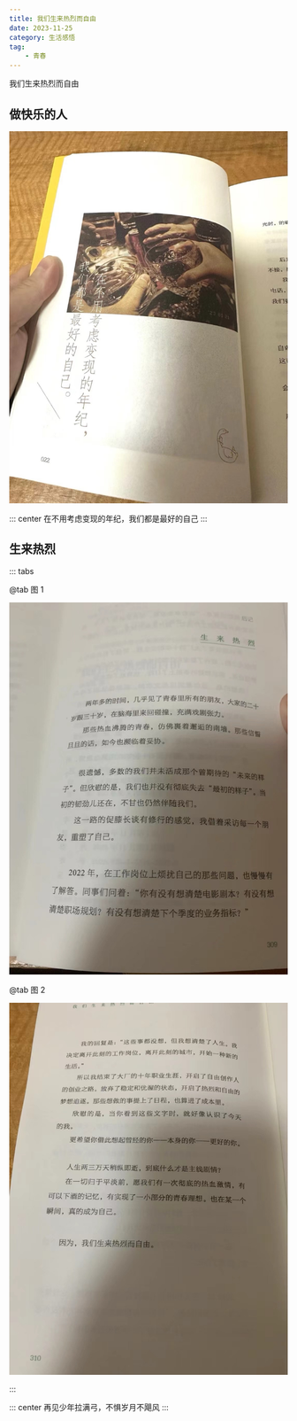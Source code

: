 ```yaml
---
title: 我们生来热烈而自由
date: 2023-11-25
category: 生活感悟
tag:
    - 青春
---
```


我们生来热烈而自由

<!-- more -->

## 做快乐的人

![](./warm-and-free_assets/images/1.jpg)

::: center
在不用考虑变现的年纪，我们都是最好的自己
:::

## 生来热烈

::: tabs

@tab 图 1

![](./warm-and-free_assets/images/2.jpg)

@tab 图 2

![](./warm-and-free_assets/images/3.jpg)

:::

::: center
再见少年拉满弓，不惧岁月不飓风
:::